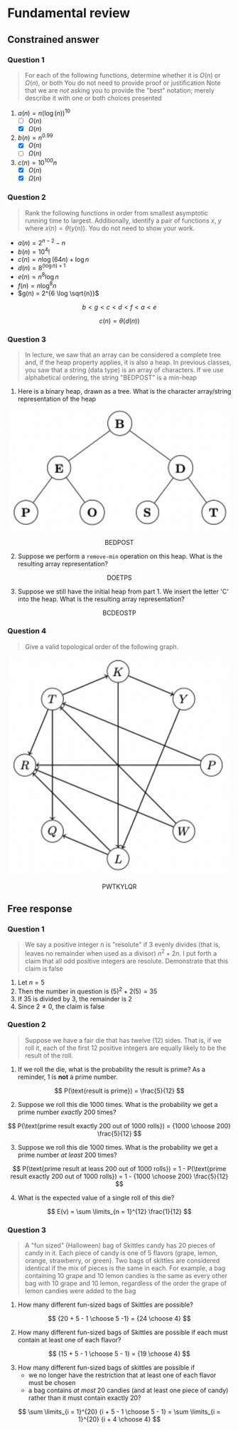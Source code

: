 # Fundamental review

## Constrained answer

### Question 1

> For each of the following functions, determine whether it is $O(n)$ or $\Omega(n)$, or both
> You do not need to provide proof or justification
> Note that we are *not* asking you to provide the "best" notation; merely describe it with one or both choices presented

1) $a(n) = n(\log(n))^{10}$
    - [ ] $O(n)$
    - [x] $\Omega(n)$
2) $b(n) = n^{0.99}$
    - [x] $O(n)$
    - [ ] $\Omega(n)$
3) $c(n) = 10^{100}n$
    - [x] $O(n)$
    - [x] $\Omega(n)$
### Question 2

> Rank the following functions in order from smallest asymptotic running time to largest.
> Additionally, identify a pair of functions $x$, $y$ where $x(n) = \theta(y(n))$.
> You do not need to show your work.

- $a(n) = 2^{n -2} - n$
- $b(n) = 10^{4}!$
- $c(n) = n \log(64n) + \log n$
- $d(n) = 8^{(\log n) + 1}$
- $e(n) = n^{8} \log n$
- $f(n) = n \log^{8} n$
- $g(n) = 2^{6 \log \sqrt{n}}$

$$
    b < g < c < d < f < a < e
$$

$$
    c(n) = \theta(d(n))
$$

### Question 3

> In lecture, we saw that an array can be considered a complete tree and, if the heap property applies, it is also a heap.
> In previous classes, you saw that a string (data type) is an array of characters.
> If we use alphabetical ordering, the string "BEDPOST" is a min-heap

1) Here is a binary heap, drawn as a tree. What is the character array/string representation of the heap

![Q3 Part 1](./figures/q3-part1.png)

$$
    \text{BEDPOST}
$$

2) Suppose we perform a `remove-min` operation on this heap. What is the resulting array representation?

$$
    \text{DOETPS}
$$

3) Suppose we still have the initial heap from part 1. We insert the letter 'C' into the heap. What is the resulting array representation?

$$
    \text{BCDEOSTP}
$$

### Question 4

> Give a valid topological order of the following graph.

![Q4](./figures/q4.png)

$$
    \text{PWTKYLQR}
$$

## Free response

### Question 1

> We say a positive integer $n$ is "resolute" if 3 evenly divides (that is, leaves no remainder when used as a divisor) $n^{2} + 2n$.
> I put forth a claim that all odd positive integers are resolute. Demonstrate that this claim is false

1) Let $n = 5$
2) Then the number in question is $(5)^{2} + 2(5) = 35$
3) If $35$ is divided by $3$, the remainder is $2$
4) Since $2 \ne 0$, the claim is false

### Question 2

> Suppose we have a fair die that has twelve (12) sides.
> That is, if we roll it, each of the first 12 positive integers are equally likely to be the result of the roll.

1) If we roll the die, what is the probability the result is prime? As a reminder, 1 is **not** a prime number.

$$
    P(\text{result is prime}) = \frac{5}{12}
$$

2) Suppose we roll this die 1000 times. What is the probability we get a prime number *exactly* 200 times?

$$
    P(\text{prime result exactly 200 out of 1000 rolls}) = {1000 \choose 200} \frac{5}{12}
$$

3) Suppose we roll this die 1000 times. What is the probability we get a prime number *at least* 200 times?

$$
    P(\text{prime result at leass 200 out of 1000 rolls}) 
    = 1 - P(\text{prime result exactly 200 out of 1000 rolls})
    = 1 - {1000 \choose 200} \frac{5}{12}
$$

4) What is the expected value of a single roll of this die?

$$
    E(v) = \sum \limits_{n = 1}^{12} \frac{1}{12}
$$

### Question 3

> A "fun sized" (Halloween) bag of Skittles candy has 20 pieces of candy in it.
> Each piece of candy is one of 5 flavors (grape, lemon, orange, strawberry, or green).
> Two bags of skittles are considered identical if the mix of pieces is the same in each.
> For example, a bag containing 10 grape and 10 lemon candies is the same as every other bag with 10 grape and 10 lemon, regardless of the order the grape of lemon candies were added to the bag

1) How many different fun-sized bags of Skittles are possible?

$$
    {20 + 5 - 1 \choose 5 -1} = {24 \choose 4}
$$

2) How many different fun-sized bags of Skittles are possible if each must contain at least one of each flavor?

$$
    {15 + 5 - 1 \choose 5 - 1} = {19 \choose 4}
$$

3) How many different fun-sized bags of skittles are possible if
    - we no longer have the restriction that at least one of each flavor must be chosen
    - a bag contains *at most* 20 candies (and at least one piece of candy) rather than it must contain exactly 20?

$$
    \sum \limits_{i = 1}^{20} {i + 5 - 1 \choose 5 - 1} = \sum \limits_{i = 1}^{20} {i + 4 \choose 4}
$$